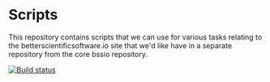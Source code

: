 # Scripts

This repository contains scripts that we can use for various tasks relating to the betterscientificsoftware.io 
site that we'd like have in a separate repository from the core bssio repository.

[![Build status](https://travis-ci.org/betterscientificsoftware/Scripts.svg?branch=master)](https://travis-ci.org/betterscientificsoftware/Scripts)
